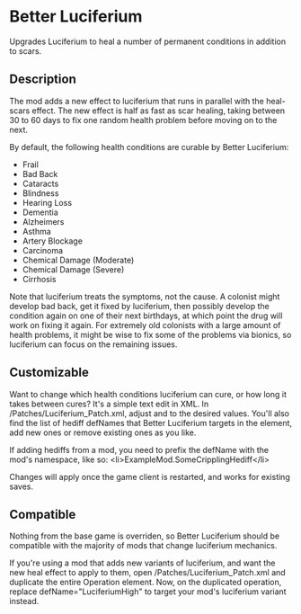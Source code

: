 # Better Luciferium

Upgrades Luciferium to heal a number of permanent conditions in addition to scars.

## Description

The mod adds a new effect to luciferium that runs in parallel with the heal-scars effect. The new effect is half as fast as scar healing, taking between 30 to 60 days to fix one random health problem before moving on to the next.

By default, the following health conditions are curable by Better Luciferium:
- Frail
- Bad Back
- Cataracts
- Blindness
- Hearing Loss
- Dementia
- Alzheimers
- Asthma
- Artery Blockage
- Carcinoma
- Chemical Damage (Moderate)
- Chemical Damage (Severe)
- Cirrhosis

Note that luciferium treats the symptoms, not the cause. A colonist might develop bad back, get it fixed by luciferium, then possibly develop the condition again on one of their next birthdays, at which point the drug will work on fixing it again. For extremely old colonists with a large amount of health problems, it might be wise to fix some of the problems via bionics, so luciferium can focus on the remaining issues.

## Customizable

Want to change which health conditions luciferium can cure, or how long it takes between cures? It's a simple text edit in XML. In /Patches/Luciferium_Patch.xml, adjust <cureMinDays> and <cureMaxDays> to the desired values. You'll also find the list of hediff defNames that Better Luciferium targets in the <curableHediffs> element, add new ones or remove existing ones as you like.

If adding hediffs from a mod, you need to prefix the defName with the mod's namespace, like so: \<li\>ExampleMod.SomeCripplingHediff\</li\>

Changes will apply once the game client is restarted, and works for existing saves.

## Compatible

Nothing from the base game is overriden, so Better Luciferium should be compatible with the majority of mods that change luciferium mechanics.

If you're using a mod that adds new variants of luciferium, and want the new heal effect to apply to them, open /Patches/Luciferium_Patch.xml and duplicate the entire Operation element. Now, on the duplicated operation, replace defName="LuciferiumHigh" to target your mod's luciferium variant instead.
